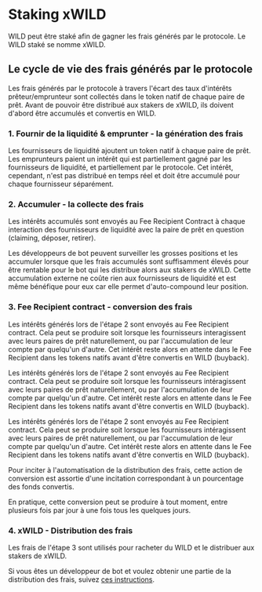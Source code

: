 # Staking xWILD

WILD peut être staké afin de gagner les frais générés par le protocole. Le WILD staké se nomme xWILD.

## Le cycle de vie des frais générés par le protocole

Les frais générés par le protocole à travers l'écart des taux d'intérêts prêteur/emprunteur sont collectés dans le token natif de chaque paire de prêt. Avant de pouvoir être distribué aux stakers de xWILD, ils doivent d'abord être accumulés et convertis en WILD.

### 1. Fournir de la liquidité & emprunter - la génération des frais

Les fournisseurs de liquidité ajoutent un token natif à chaque paire de prêt. Les emprunteurs paient un intérêt qui est partiellement gagné par les fournisseurs de liquidité, et partiellement par le protocole. Cet intérêt, cependant, n'est pas distribué en temps réel et doit être accumulé pour chaque fournisseur séparément.

### 2. Accumuler - la collecte des frais

Les intérêts accumulés sont envoyés au Fee Recipient Contract à chaque interaction des fournisseurs de liquidité avec la paire de prêt en question \(claiming, déposer, retirer\).

Les développeurs de bot peuvent surveiller les grosses positions et les accumuler lorsque que les frais accumulés sont suffisamment élevés pour être rentable pour le bot qui les distribue alors aux stakers de xWILD. Cette accumulation externe ne coûte rien aux fournisseurs de liquidité et est même bénéfique pour eux car elle permet d'auto-compound leur position.

### 3. Fee Recipient contract - conversion des frais

Les intérêts générés lors de l'étape 2 sont envoyés au Fee Recipient contract. Cela peut se produire soit lorsque les fournisseurs interagissent avec leurs paires de prêt naturellement, ou par l'accumulation de leur compte par quelqu'un d'autre. Cet intérêt reste alors en attente dans le Fee Recipient dans les tokens natifs avant d'être convertis en WILD \(buyback\).

Les intérêts générés lors de l'étape 2 sont envoyés au Fee Recipient contract. Cela peut se produire soit lorsque les fournisseurs intéragissent avec leurs paires de prêt naturellement, ou par l'accumulation de leur compte par quelqu'un d'autre. Cet intérêt reste alors en attente dans le Fee Recipient dans les tokens natifs avant d'être convertis en WILD \(buyback\).

Les intérêts générés lors de l'étape 2 sont envoyés au Fee Recipient contract. Cela peut se produire soit lorsque les fournisseurs intéragissent avec leurs paires de prêt naturellement, ou par l'accumulation de leur compte par quelqu'un d'autre. Cet intérêt reste alors en attente dans le Fee Recipient dans les tokens natifs avant d'être convertis en WILD \(buyback\).

Pour inciter à l'automatisation de la distribution des frais, cette action de conversion est assortie d'une incitation correspondant à un pourcentage des fonds convertis.

En pratique, cette conversion peut se produire à tout moment, entre plusieurs fois par jour à une fois tous les quelques jours.

### 4. xWILD - Distribution des frais

Les frais de l'étape 3 sont utilisés pour racheter du WILD et le distribuer aux stakers de xWILD.

Si vous êtes un développeur de bot et voulez obtenir une partie de la distribution des frais, suivez [ces instructions](https://github.com/WildCredit/mev-job-board/blob/main/specs/wild-credit.md).

